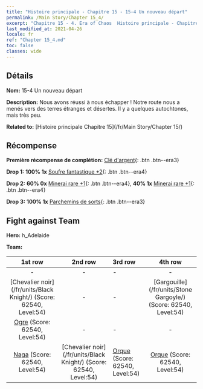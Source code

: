 ```yaml
---
title: "Histoire principale - Chapitre 15 - 15-4 Un nouveau départ"
permalink: /Main Story/Chapter 15_4/
excerpt: "Chapitre 15 - 4. Era of Chaos  Histoire principale - Chapitre 15_4. 15-4 Un nouveau départ"
last_modified_at: 2021-04-26
locale: fr
ref: "Chapter 15_4.md"
toc: false
classes: wide
---
```


## Détails

 **Nom:** 15-4 Un nouveau départ

 **Description:** Nous avons réussi à nous échapper ! Notre route nous a menés vers des terres étranges et désertes. Il y a quelques autochtones, mais très peu.

 **Related to:** [Histoire principale Chapitre 15](/fr/Main Story/Chapter 15/)

## Récompense

 **Première récompense de complétion:** [Clé d'argent](/ItemsFR/con_693/){: .btn .btn--era3}

 **Drop 1:** **100% 1x** [Soufre fantastique +2](/ItemsFR/mat_50/){: .btn .btn--era4}

 **Drop 2:** **60% 0x** [Minerai rare +1](/ItemsFR/mat_40/){: .btn .btn--era4}, **40% 1x** [Minerai rare +1](/ItemsFR/mat_40/){: .btn .btn--era4}

 **Drop 3:** **100% 1x** [Parchemins de sorts](/ItemsFR/con_694/){: .btn .btn--era3}


## Fight against Team
 **Hero:** h_Adelaide

 **Team:**


  | 1st row | 2nd row | 3rd row | 4th row |
  |:----:|:----:|:----|:----:|
  | - | - | - | - |
  | [Chevalier noir](/fr/units/Black Knight/) (Score: 62540, Level:54)  | - | - | [Gargouille](/fr/units/Stone Gargoyle/) (Score: 62540, Level:54)  |
  | [Ogre](/fr/units/Ogre/) (Score: 62540, Level:54)  | - | - | - |
  | [Naga](/fr/units/Naga/) (Score: 62540, Level:54)  | [Chevalier noir](/fr/units/Black Knight/) (Score: 62540, Level:54)  | [Orque](/fr/units/Orc/) (Score: 62540, Level:54)  | [Orque](/fr/units/Orc/) (Score: 62540, Level:54)  |


